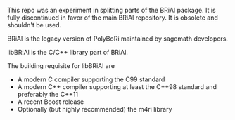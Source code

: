 This repo was an experiment in splitting parts of the BRiAl package.
It is fully discontinued in favor of the main BRiAl repository.
It is obsolete and shouldn't be used.

BRiAl is the legacy version of PolyBoRi maintained by sagemath developers.

libBRiAl is the C/C++ library part of BRiAl.

The building requisite for libBRiAl are
* A modern C compiler supporting the C99 standard
* A modern C++ compiler supporting at least the C++98 standard and preferably the C++11
* A recent Boost release
* Optionally (but highly recommended) the m4ri library
